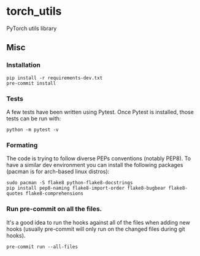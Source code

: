 # torch_utils
PyTorch utils library



## Misc
### Installation
```
pip install -r requirements-dev.txt
pre-commit install
```

### Tests
A few tests have been written using Pytest. Once Pytest is installed, those tests can be run with:
```
python -m pytest -v
```

### Formating
The code is trying to follow diverse PEPs conventions (notably PEP8). To have a similar dev environment you can install the following packages (pacman is for arch-based linux distros):
```
sudo pacman -S flake8 python-flake8-docstrings
pip install pep8-naming flake8-import-order flake8-bugbear flake8-quotes flake8-comprehensions
```

### Run pre-commit on all the files.
It's a good idea to run the hooks against all of the files when adding new hooks (usually pre-commit will only run on the changed files during git hooks).
```
pre-commit run --all-files
```
